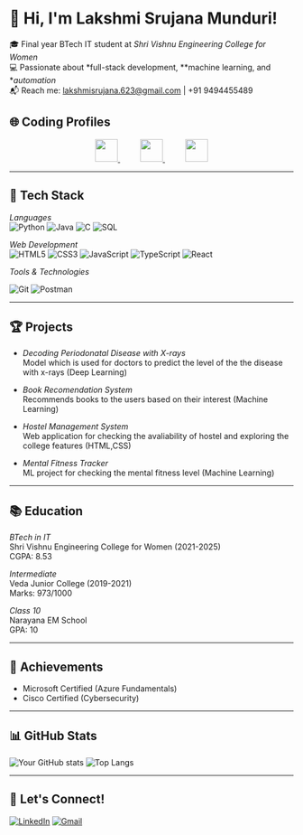 # 👋 Hi, I'm Lakshmi Srujana Munduri!

🎓 Final year BTech IT student at *Shri Vishnu Engineering College for Women*  
💻 Passionate about *full-stack development, **machine learning, and **automation*  
📬 Reach me: lakshmisrujana.623@gmail.com | +91 9494455489  

## 🌐 Coding Profiles

<p align="center">
  <a href="https://leetcode.com/u/21b01a12b7/" target="_blank" style="margin-right: 20px;">
    <img src="https://img.shields.io/badge/LeetCode-000000?style=for-the-badge&logo=leetcode&logoColor=yellow" height="40" />
  </a>
  &nbsp;&nbsp;&nbsp;
  <a href="https://www.codechef.com/users/srujana_12b7" target="_blank" style="margin-right: 20px;">
    <img src="https://img.shields.io/badge/CodeChef-5B4638?style=for-the-badge&logo=codechef&logoColor=white" height="40" />
  </a>
  &nbsp;&nbsp;&nbsp;
  <a href="https://www.hackerrank.com/profile/21b01a12b7" target="_blank">
    <img src="https://img.shields.io/badge/HackerRank-2EC866?style=for-the-badge&logo=HackerRank&logoColor=white" height="40" />
  </a>
</p>

---

## 🚀 Tech Stack

*Languages*  
![Python](https://img.shields.io/badge/-Python-black?style=flat-square&logo=python)
![Java](https://img.shields.io/badge/-Java-black?style=flat-square&logo=java)
![C](https://img.shields.io/badge/-C-black?style=flat-square&logo=c)
![SQL](https://img.shields.io/badge/-SQL-black?style=flat-square&logo=mysql)

*Web Development*  
![HTML5](https://img.shields.io/badge/-HTML5-black?style=flat-square&logo=html5)
![CSS3](https://img.shields.io/badge/-CSS3-black?style=flat-square&logo=css3)
![JavaScript](https://img.shields.io/badge/-JavaScript-black?style=flat-square&logo=javascript)
![TypeScript](https://img.shields.io/badge/-TypeScript-black?style=flat-square&logo=typescript)
![React](https://img.shields.io/badge/-React-black?style=flat-square&logo=react)

*Tools & Technologies*  

![Git](https://img.shields.io/badge/-Git-black?style=flat-square&logo=git)
![Postman](https://img.shields.io/badge/-Postman-black?style=flat-square&logo=postman)


---

## 🏆 Projects

- *Decoding Periodonatal Disease with X-rays*   
  Model which is used for doctors to predict the level of the the disease with x-rays (Deep Learning)


- *Book Recomendation System*   
  Recommends books to the users based on their interest (Machine Learning)


- *Hostel Management System*  
  Web application for checking the avaliability of hostel and exploring the college features (HTML,CSS)


- *Mental Fitness Tracker*   
  ML project for checking the mental fitness level (Machine Learning)

---

## 📚 Education

*BTech in IT*  
Shri Vishnu Engineering College for Women (2021-2025)  
CGPA: 8.53

*Intermediate*  
Veda Junior College (2019-2021)  
Marks: 973/1000

*Class 10*  
Narayana EM School  
GPA: 10

---

## 🏅 Achievements


- Microsoft Certified (Azure Fundamentals)
- Cisco Certified (Cybersecurity)

---

## 📊 GitHub Stats

![Your GitHub stats](https://github-readme-stats.vercel.app/api?username=Lakshmi-Srujana-Munduri&show_icons=true&theme=radical)
![Top Langs](https://github-readme-stats.vercel.app/api/top-langs/?username=Lakshmi-Srujana-Munduri&layout=compact&theme=radical)

---

## 🤝 Let's Connect!

[![LinkedIn](https://img.shields.io/badge/LinkedIn-0077B5?style=for-the-badge&logo=linkedin&logoColor=white)]([YOUR_LINKEDIN_LINK](https://www.linkedin.com/in/lakshmi-srujana-munduri-b28683250/))
[![Gmail](https://img.shields.io/badge/Gmail-D14836?style=for-the-badge&logo=gmail&logoColor=white)](mailto:lakshmisrujana.623@gmail.com)
